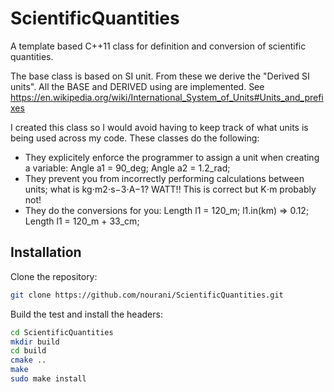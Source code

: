 ScientificQuantities
====================

A template based C++11 class for definition and conversion of scientific quantities. 

The base class is based on SI unit. From these we derive the "Derived SI units". 
All the BASE and DERIVED using are implemented. See https://en.wikipedia.org/wiki/International_System_of_Units#Units_and_prefixes

I created this class so I would avoid having to keep track of what units is being used across my code. These classes do the following:
- They explicitely enforce the programmer to assign a unit when creating a variable: Angle a1 = 90_deg; Angle a2 = 1.2_rad;
- They prevent you from incorrectly performing calculations between units; what is kg⋅m2⋅s−3⋅A−1? WATT!! This is correct but K⋅m probably not!
- They do the conversions for you: Length l1 = 120_m; l1.in(km) => 0.12; Length l1 = 120_m + 33_cm;

## Installation

Clone the repository:

```bash
git clone https://github.com/nourani/ScientificQuantities.git
```

Build the test and install the headers:

```bash
cd ScientificQuantities
mkdir build
cd build
cmake ..
make
sudo make install
```
